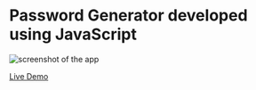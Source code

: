 # Password Generator developed using JavaScript
 
![screenshot of the app](https://raw.githubusercontent.com/praveenorugantitech/praveenorugantitech-javascript-projects/master/praveenorugantitech-password-generator/screenshot.PNG "Password Generator")


[Live Demo](http://praveenorugantitech.github.io/praveenorugantitech-password-generator-js/Demo/)


